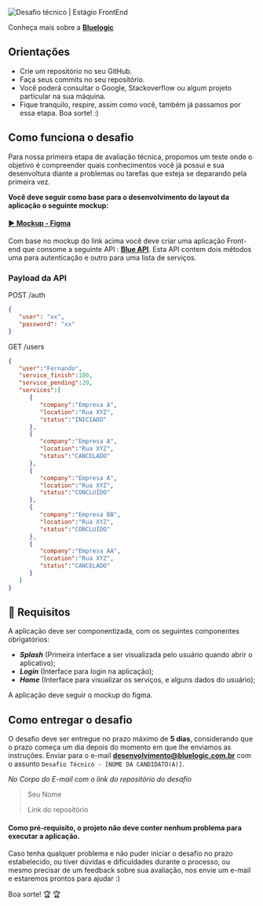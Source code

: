 ![Desafio técnico | Estágio FrontEnd](https://res.cloudinary.com/das1rnjvi/image/upload/v1662943721/bluelogic/capa-desafio_ccpumj.png)

Conheça mais sobre a **[Bluelogic](https://www.bluelogic.com.br/)**

## Orientações

- Crie um repositório no seu GitHub.
- Faça seus commits no seu repositório.
- Você poderá consultar o Google, Stackoverflow ou algum projeto particular na sua máquina.
- Fique tranquilo, respire, assim como você, também já passamos por essa etapa. Boa sorte! :)

## Como funciona o desafio

Para nossa primeira etapa de avaliação técnica, propomos um teste onde o objetivo é compreender quais conhecimentos você já possui e sua desenvoltura diante a problemas ou tarefas que esteja se deparando pela primeira vez.


**Você deve seguir como base para o desenvolvimento do layout da aplicação o seguinte mockup:**
#### [ ► Mockup - Figma ](https://www.figma.com/file/r56MZpiRcB9fAEig5KefJn/Desafio-Flutter?node-id=0%3A1&t=n8x6hw8WjLztXMM3-1)

Com base no mockup do link acima você deve criar uma aplicação Front-end que consome a seguinte API : **[Blue API](https://tb7tsezd87.execute-api.eu-west-2.amazonaws.com/)**. Esta API contem dois métodos uma para autenticação e outro para uma lista de serviços.

### Payload da API

POST /auth

```json
{
   "user": "xx",
   "password": "xx"
}
```

GET /users

```json
{
   "user":"Fernando",
   "service_finish":100,
   "service_pending":20,
   "services":[
      {
         "company":"Empresa A",
         "location":"Rua XYZ",
         "status":"INICIADO"
      },
      {
         "company":"Empresa A",
         "location":"Rua XYZ",
         "status":"CANCELADO"
      },
      {
         "company":"Empresa A",
         "location":"Rua XYZ",
         "status":"CONCLUÍDO"
      },
      {
         "company":"Empresa BB",
         "location":"Rua XYZ",
         "status":"CONCLUÍDO"
      },
      {
         "company":"Empresa AA",
         "location":"Rua XYZ",
         "status":"CANCELADO"
      }
   ]
}
```

## 💽 Requisitos

A aplicação deve ser componentizada, com os seguintes componentes obrigatórios:

- ***Splash*** (Primeira interface a ser visualizada pelo usuário quando abrir o aplicativo);
- ***Login*** (Interface para login na aplicação);
- ***Home*** (Interface para visualizar os serviços, e alguns dados do usuário);

A aplicação deve seguir o mockup do figma.


## Como entregar o desafio

O desafio deve ser entregue no prazo máximo de **5 dias**, considerando que o prazo começa um dia depois do momento em que lhe enviamos as instruções.
Enviar para o e-mail **desenvolvimento@bluelogic.com.br** com o assunto `Desafio Técnico - [NOME DA CANDIDATO(A)]`.

*No Corpo do E-mail com o link do repositório do desafio*

>Seu Nome
>
>Link do repositório

#### Como pré-requisito, o projeto não deve conter nenhum problema para executar a aplicação.

Caso tenha qualquer problema e não puder iniciar o desafio no prazo estabelecido, ou tiver dúvidas e dificuldades durante o processo, ou mesmo precisar de um feedback sobre sua avaliação, nos envie um e-mail e estaremos prontos para ajudar :)


Boa sorte! 🏆 🏆
